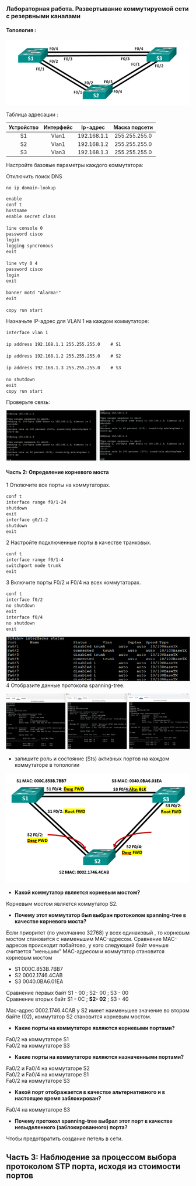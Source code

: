  ### Лабораторная работа. Развертывание коммутируемой сети с резервными каналами

 #### Топология :

 ![Топология](scrn/Топология.png)

Таблица адресации :

|Устройство|Интерфейс|Ip-адрес|Маска подсети|
|:------:|:-------:|:-------:|:--------:|
S1|Vlan1|192.168.1.1|255.255.255.0|
S2|Vlan1|192.168.1.2|255.255.255.0|
S3|Vlan3|192.168.1.3|255.255.255.0|

Настройте базовые параметры каждого коммутатора:

Отключить поиск DNS
```
no ip domain-lookup
```

```
enable
conf t
hostname
enable secret class

line console 0
password cisco
login
logging syncronous
exit

line vty 0 4
password cisco
login
exit

banner motd "Alarma!"
exit

copy run start
```
Назначьте IP-адрес для VLAN 1 на каждом коммутаторе:

```
interface vlan 1

ip address 192.168.1.1 255.255.255.0    # S1

ip address 192.168.1.2 255.255.255.0    # S2

ip address 192.168.1.3 255.255.255.0    # S3

no shutdown
exit
copy run start
```
Проверьте связь:

![Ping](scrn/ping.png)


#### Часть 2:	Определение корневого моста

 1 	Отключите все порты на коммутаторах.<br/>
 ```
 conf t
 interface range f0/1-24
 shutdown
 exit
 interface g0/1-2
 shutdown
 exit
 ```
 2	Настройте подключенные порты в качестве транковых.<br/>
 ```
 conf t
 interface range f0/1-4
 switchport mode trunk
 exit

```
3	Включите порты F0/2 и F0/4 на всех коммутаторах.<br/>
```
conf t
interface f0/2
no shutdown
exit
interface f0/4
no shutdown
exit
```
![status-interface](scrn/Interface-status.png)
 4	Отобразите данные протокола spanning-tree.<br/>

 ![show spanning-tree](scrn/spanning-tree.png)
 
* запишите роль и состояние (Sts) активных портов на каждом коммутаторе в топологии

![f0/2-f0/4](scrn/stpF0-2-F0-4.png)

* **Какой коммутатор является корневым мостом?**


Корневым мостом является коммутатор S2.

* **Почему этот коммутатор был выбран протоколом spanning-tree в качестве корневого моста?**

Если приоритет (по умолчанию 32768) у всех одинаковый , то корневым мостом становится с наименьшим MAC-адресом.
Сравнение MAC-адресов происходит побайтово, у кого следующий байт меньше считается "меньшим" MAC-адресом и коммутатор становится корневым мостом 

- S1 000C.853B.7BB7 
- S2 0002.1746.4CAB
- S3 0040.0BA6.01EA

Сравнение первых байт S1 - 00 ; S2- 00 ; S3 - 00<br/>
Сравнение вторых байт S1 - 0С ; **S2- 02** ; S3 - 40

Mac-адрес 0002.1746.4CAB  у S2 имеет наименьшее значение во втором байте (02), коммутатор S2 становится корневым мостом.

* **Какие порты на коммутаторе являются корневыми портами?**

Fa0/2 на коммутаторе S1<br/>
Fa0/2 на коммутаторе S3

* **Какие порты на коммутаторе являются назначенными портами?**

Fa0/2 и Fa0/4 на коммутаторе S2<br/> 
Fa0/2 и Fa0/4 на коммутаторе S1<br/>
Fa0/2 на коммутаторе S3

* **Какой порт отображается в качестве альтернативного и в настоящее время заблокирован?**

Fa0/4 на коммутаторе S3

* **Почему протокол spanning-tree выбрал этот порт в качестве невыделенного (заблокированного) порта?**

Чтобы предотвратить создание петель в сети.

## Часть 3:	Наблюдение за процессом выбора протоколом STP порта, исходя из стоимости портов
